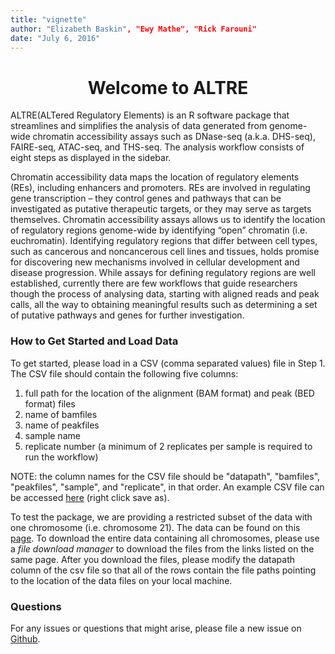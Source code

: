 ```yaml
---
title: "vignette"
author: "Elizabeth Baskin", "Ewy Mathe", "Rick Farouni"
date: "July 6, 2016"
---
```

<center> <h1>Welcome to ALTRE</h1> </center>
  
ALTRE(ALTered Regulatory Elements) is an R software package that streamlines and simplifies the analysis of data generated from genome-wide chromatin accessibility assays such as DNase-seq (a.k.a. DHS-seq), FAIRE-seq, ATAC-seq, and THS-seq. The analysis workflow consists of eight steps as displayed in the sidebar.

Chromatin accessibility data maps the location of regulatory elements (REs), including enhancers and promoters.  REs are involved in regulating gene transcription – they control genes and pathways that can be investigated as putative therapeutic targets, or they may serve as targets themselves. Chromatin accessibility assays allows us to identify the location of regulatory regions genome-wide by identifying “open” chromatin (i.e. euchromatin). Identifying regulatory regions that differ between cell types, such as cancerous and noncancerous cell lines and tissues, holds promise for discovering new mechanisms involved in cellular development and disease progression. While assays for defining regulatory regions are well established, currently there are few workflows that guide researchers though the process of analysing data, starting with aligned reads and peak calls, all the way to obtaining meaningful results such as determining a set of putative pathways and genes for further investigation. 

### How to Get Started and Load Data

To get started, please load in a CSV (comma separated values) file in Step 1.
The CSV file should contain the following five columns:

1. full path for the location of the alignment (BAM format) and peak (BED format) files
2. name of bamfiles
3. name of peakfiles
4. sample name
5. replicate number (a minimum of 2 replicates per sample is required to run the workflow)

NOTE: the column names for the CSV file should be "datapath", "bamfiles", "peakfiles", "sample", and "replicate", in that order. An example CSV file can be accessed <a href="https://raw.githubusercontent.com/mathelab/ALTREsampledata/master/DNaseEncodeWindows.csv" target="_blank">here</a> (right click save as).

To test the package, we are providing a restricted subset of the data with one chromosome (i.e. chromosome 21). The data can be found on this <a href="http://mathelab.github.io/ALTREsampledata/" target="_blank">page</a>. To download the entire data containing all chromosomes, please use a *file download manager* to download the files from the links listed on the same page. After you download the files, please modify the datapath column of the csv file so that all of the rows contain the file paths pointing to the location of the data files on your local machine.

### Questions
For any issues or questions that might arise, please file a new issue on <a href="https://github.com/Mathelab/ALTRE/issues" target="_blank">Github</a>.



